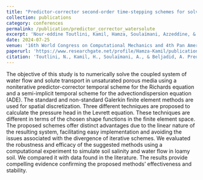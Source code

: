```yaml
---
title: "Predictor-corrector second-order time-stepping schemes for solving water flow and solute transport in unsaturated porous media"
collection: publications
category: conferences
permalink: /publication/predictor_corrector_watersolute
excerpt: 'Nour-eddine Toutlini, Kamil, Hamza, Soulaïmani, Azzeddine, & Beljadid, Abdelaziz'
date: 2024-07-25
venue: '16th World Congress on Computational Mechanics and 4th Pan American Congress on Computational Mechanics'
paperurl: 'https://www.researchgate.net/profile/Hamza-Kamil/publication/382010064_A_predictor-corrector_second-order_time-stepping_schemes_for_solving_water_flow_and_solute_transport_in_unsaturated_porous_media/links/66b77f8451aa0775f278f327/A-predictor-corrector-second-order-time-stepping-schemes-for-solving-water-flow-and-solute-transport-in-unsaturated-porous-media.pdf'
citation: 'Toutlini, N., Kamil, H., Soulaïmani, A., & Beljadid, A. Predictor-corrector second-order time-stepping schemes for solving water flow and solute transport in unsaturated porous media. In 16th World Congress on Computational Mechanics and 4th Pan American Congress on Computational Mechanics, 21-26 July, Vancouver, Canada.'
---
```


The objective of this study is to numerically solve the coupled system of water flow and solute transport in unsaturated porous media using a noniterative predictor-corrector temporal scheme for the Richards equation and a semi-implicit temporal scheme for the advectiondispersion equation (ADE). The standard and non-standard Galerkin finite element methods are used for spatial discretization. Three different techniques are proposed to calculate the pressure head in the Levrett equation. These techniques are different in terms of the chosen shape functions in the finite element space. The proposed schemes offer distinct advantages due to the linear nature of the resulting system, facilitating easy implementation and avoiding the issues associated with the divergence of iterative schemes. We evaluated the robustness and efficacy of the suggested methods using a computational experiment to simulate soil salinity and water flow in loamy soil. We compared it with data found in the literature. The results provide compelling evidence confirming the proposed methods’ effectiveness and stability.